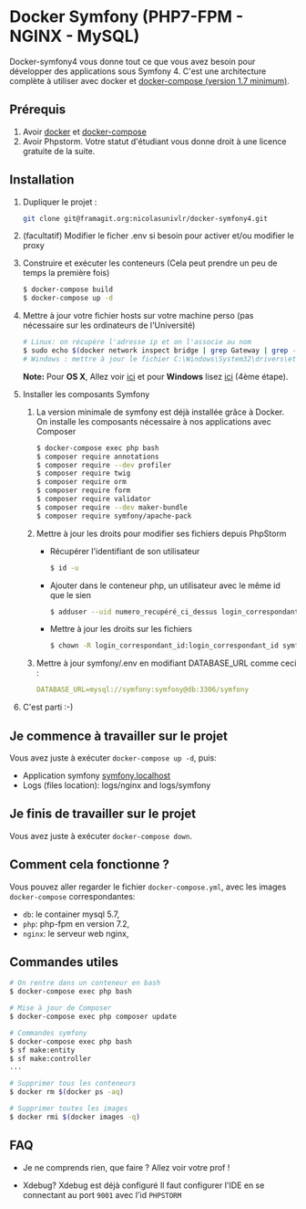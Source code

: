 # Docker Symfony (PHP7-FPM - NGINX - MySQL)

Docker-symfony4 vous donne tout ce que vous avez besoin pour développer des applications sous Symfony 4.
C'est une architecture complète à utiliser avec docker et [docker-compose (version 1.7 minimum)](https://docs.docker.com/compose/).

## Prérequis

1. Avoir [docker](https://docs.docker.com/install/) et [docker-compose](https://docs.docker.com/compose/install/#install-compose)
2. Avoir Phpstorm. Votre statut d'étudiant vous donne droit à une licence gratuite de la suite.

## Installation

1. Dupliquer le projet :
    ```bash
    git clone git@framagit.org:nicolasunivlr/docker-symfony4.git
    ```

2. (facultatif) Modifier le ficher .env si besoin pour activer et/ou modifier le proxy


3. Construire et exécuter les conteneurs (Cela peut prendre un peu de temps la première fois)

    ```bash
    $ docker-compose build
    $ docker-compose up -d
    ```

4. Mettre à jour votre fichier hosts sur votre machine perso (pas nécessaire sur les ordinateurs de l'Université)

    ```bash
    # Linux: on récupère l'adresse ip et on l'associe au nom
    $ sudo echo $(docker network inspect bridge | grep Gateway | grep -o -E '[0-9\.]+') "symfony.localhost" >> /etc/hosts
    # Windows : mettre à jour le fichier C:\Windows\System32\drivers\etc\hosts
    ```

    **Note:** Pour **OS X**, Allez voir [ici](https://docs.docker.com/docker-for-mac/networking/) et pour **Windows** lisez [ici](https://docs.docker.com/docker-for-windows/#/step-4-explore-the-application-and-run-examples) (4ème étape).

5. Installer les composants Symfony
    1. La version minimale de symfony est déjà installée grâce à Docker. On installe les composants nécessaire à nos applications avec Composer

        ```bash
        $ docker-compose exec php bash
        $ composer require annotations
        $ composer require --dev profiler
        $ composer require twig
        $ composer require orm
        $ composer require form
        $ composer require validator
        $ composer require --dev maker-bundle
        $ composer require symfony/apache-pack
        ```
    
    2. Mettre à jour les droits pour modifier ses fichiers depuis PhpStorm
        - Récupérer l'identifiant de son utilisateur
        
            ```bash
            $ id -u
            ```
        - Ajouter dans le conteneur php, un utilisateur avec le même id que le sien
        
            ```bash
            $ adduser --uid numero_recupéré_ci_dessus login_correspondant_id
            ```
        - Mettre à jour les droits sur les fichiers
        
            ```bash
            $ chown -R login_correspondant_id:login_correspondant_id symfony
            ```

    3. Mettre à jour symfony/.env en modifiant DATABASE_URL comme ceci :

        ```yml
        DATABASE_URL=mysql://symfony:symfony@db:3306/symfony
        ```

6. C'est parti :-)

## Je commence à travailler sur le projet

Vous avez juste à exécuter `docker-compose up -d`, puis:

* Application symfony [symfony.localhost](http://symfony.localhost)
* Logs (files location): logs/nginx and logs/symfony

## Je finis de travailler sur le projet
Vous avez juste à exécuter `docker-compose down`.

## Comment cela fonctionne ?

Vous pouvez aller regarder le fichier `docker-compose.yml`, avec les images `docker-compose` correspondantes:

* `db`: le container mysql 5.7,
* `php`: php-fpm en version 7.2,
* `nginx`: le serveur web nginx,

## Commandes utiles


```bash
# On rentre dans un conteneur en bash
$ docker-compose exec php bash

# Mise à jour de Composer
$ docker-compose exec php composer update

# Commandes symfony
$ docker-compose exec php bash
$ sf make:entity
$ sf make:controller
...

# Supprimer tous les conteneurs 
$ docker rm $(docker ps -aq)

# Supprimer toutes les images
$ docker rmi $(docker images -q)
```

## FAQ
* Je ne comprends rien, que faire ?
Allez voir votre prof !

* Xdebug?
Xdebug est déjà configuré
Il faut configurer l'IDE en se connectant au port  `9001` avec l'id `PHPSTORM`
